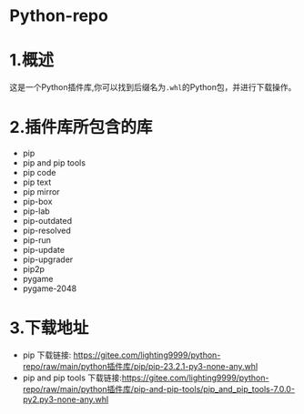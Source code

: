 # Python-repo
# 1.概述
这是一个Python插件库,你可以找到后缀名为`.whl`的Python包，并进行下载操作。
# 2.插件库所包含的库
- pip
- pip and pip tools
- pip code
- pip text
- pip mirror
- pip-box
- pip-lab
- pip-outdated
- pip-resolved
- pip-run
- pip-update
- pip-upgrader
- pip2p
- pygame
- pygame-2048

# 3.下载地址
- pip  下载链接: <https://gitee.com/lighting9999/python-repo/raw/main/python插件库/pip/pip-23.2.1-py3-none-any.whl>
- pip and pip tools  下载链接:<https://gitee.com/lighting9999/python-repo/raw/main/python插件库/pip-and-pip-tools/pip_and_pip_tools-7.0.0-py2.py3-none-any.whl>
